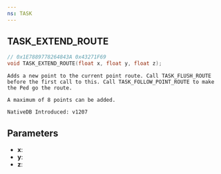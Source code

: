 ```yaml
---
ns: TASK
---
```

## TASK_EXTEND_ROUTE

```c
// 0x1E7889778264843A 0x43271F69
void TASK_EXTEND_ROUTE(float x, float y, float z);
```

```
Adds a new point to the current point route. Call TASK_FLUSH_ROUTE before the first call to this. Call TASK_FOLLOW_POINT_ROUTE to make the Ped go the route.

A maximum of 8 points can be added.

NativeDB Introduced: v1207
```

## Parameters
* **x**:
* **y**:
* **z**:
